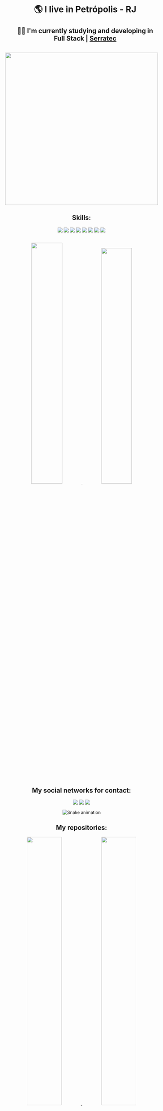 <p align="center">
  
</p>

<div align="center"> 
   <ul>
     <h1>
      🌎 I live in <strong>Petrópolis - RJ</strong>
     </h1>
     <h2>
      👨‍🎓 I'm currently studying and developing in <strong>Full Stack</strong> | <a href="https://serratec.org">Serratec</a> 
     </h2>
   </ul>
 </div>
 
 </br>
 
<div align="center">
<img height="500em"  src="https://lh3.googleusercontent.com/vUtNCNDs2d5zqYm2aXchY16I3b41YIhppp9DuQHcI8UjIYBT5DAl7hQoS3PAYT7dhOQ_OLl9ooRfFwFNF9EDapE3W2_jYUc443a-7Q"
</div>
  
</br>

<h2 align="center">Skills:</h2>

<div align="center">
<img align="center" src="https://img.shields.io/badge/HTML5-E34F26?style=for-the-badge&logo=html5&logoColor=white">

<img align="center" src="https://img.shields.io/badge/CSS3-1572B6?style=for-the-badge&logo=css3&logoColor=white">

<img align="center"  src="https://img.shields.io/badge/JavaScript-F7DF1E?style=for-the-badge&logo=javascript&logoColor=black">

<img align="center" src="https://img.shields.io/badge/React-20232A?style=for-the-badge&logo=react&logoColor=61DAFB">

<img align="center" src="https://img.shields.io/badge/GIT-E44C30?style=for-the-badge&logo=git&logoColor=white">

<img align="center" src="https://img.shields.io/badge/Java-ED8B00?style=for-the-badge&logo=java&logoColor=white">

<img align="center" src="https://img.shields.io/badge/Spring-6DB33F?style=for-the-badge&logo=spring&logoColor=white">
  
<img align="center" src="https://img.shields.io/badge/TypeScript-007ACC?style=for-the-badge&logo=typescript&logoColor=white">  
 
 </br>
 </br>
 </br>
 
<div width="100%" align="center" >
  <a href="https://github.com/dev-jefferson-souza">
    <img  width="45%"  src="https://github-readme-stats.vercel.app/api?username=dev-jefferson-souza&count_private=true&include_all_commits=true&show_icons=true&theme=dracula&hide_border=false&show_owner=true"/> 
    <img  width="44.5%"  src="https://github-readme-stats.vercel.app/api/top-langs/?username=dev-jefferson-souza&theme=dracula&hide_border=false&&layout=compact"/>
 </a>
</div>
  
<div align="center">
<h2>My social networks for contact:</h2>
</div>

<div align="center" style="display: inline-block">
  <a href="https://www.instagram.com/bad7k_/" target="_blank"><img src="https://img.shields.io/badge/-Instagram-%23E4405F?style=for-the-badge&logo=instagram&logoColor=white" target="_blank"></a> 
  <a href="https://www.linkedin.com/in/jefferson-de-souza-/" target="_blank"><img src="https://img.shields.io/badge/-LinkedIn-%230077B5?style=for-the-badge&logo=linkedin&logoColor=white" target="_blank"></a> 
  <a href="https://mail.google.com/mail/?view=cm&fs=1&to=jefferson.souza.correa@gmail.com"><img src="https://img.shields.io/badge/Gmail-D14836?style=for-the-badge&logo=gmail&logoColor=white"/></a>
</div>

</div>

<div align="center"> 
  
  ![Snake animation](https://github.com/danielbped/danielbped/blob/output/github-contribution-grid-snake.svg)  
  
</div>

<div align="center">
<h2>My repositories:</h2>
</div>

<div align="center" width="100%">
  
<a href="https://github.com/dev-jefferson-souza/Todo-App---React">
  <img width="47.5%" src="https://github-readme-stats.vercel.app/api/pin/?username=dev-jefferson-souza&repo=Todo-App---React&bg_color=0,45A3D1,45A3D1,4dfcff&theme=graywhite" loading="lazy"/>
</a>  

<a href="https://github.com/dev-jefferson-souza/Twitch-Clone-React-Native">
  <img width="47.5%" src="https://github-readme-stats.vercel.app/api/pin/?username=dev-jefferson-souza&repo=Twitch-Clone-React-Native&bg_color=0,45A3D1,4dfcff,3B93E6&theme=graywhite" loading="lazy"/>
</a>

 
